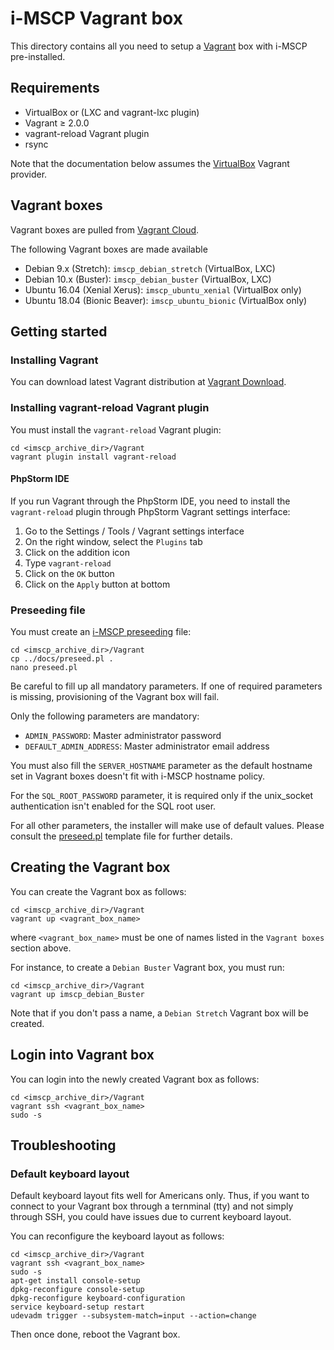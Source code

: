 # i-MSCP Vagrant box

This directory contains all you need to setup a
[Vagrant](http://www.vagrantup.com/) box with i-MSCP pre-installed.

## Requirements

- VirtualBox or (LXC and vagrant-lxc plugin)
- Vagrant ≥ 2.0.0
- vagrant-reload Vagrant plugin
- rsync

Note that the documentation below assumes the
[VirtualBox](https://www.vagrantup.com/docs/virtualbox/) Vagrant provider.

## Vagrant boxes

Vagrant boxes are pulled from [Vagrant Cloud](https://app.vagrantup.com/).

The following Vagrant boxes are made available

- Debian 9.x (Stretch): `imscp_debian_stretch` (VirtualBox, LXC)
- Debian 10.x (Buster): `imscp_debian_buster` (VirtualBox, LXC)
- Ubuntu 16.04 (Xenial Xerus): `imscp_ubuntu_xenial` (VirtualBox only)
- Ubuntu 18.04 (Bionic Beaver): `imscp_ubuntu_bionic` (VirtualBox only)

## Getting started

### Installing Vagrant

You can download latest Vagrant distribution at
[Vagrant Download](https://www.vagrantup.com/downloads.html).

### Installing vagrant-reload Vagrant plugin

You must install the `vagrant-reload` Vagrant plugin:

```shell
cd <imscp_archive_dir>/Vagrant
vagrant plugin install vagrant-reload
```

#### PhpStorm IDE

If you run Vagrant through the PhpStorm IDE, you need to install the
`vagrant-reload` plugin through PhpStorm Vagrant settings interface:

1. Go to the Settings / Tools / Vagrant settings interface
2. On the right window, select the `Plugins` tab
3. Click on the addition icon
4. Type `vagrant-reload`
5. Click on the `OK` button
6. Click on the `Apply` button at bottom

### Preseeding file

You must create an
[i-MSCP preseeding](https://wiki.i-mscp.net/doku.php?id=start:preseeding) file:

```shell
cd <imscp_archive_dir>/Vagrant
cp ../docs/preseed.pl .
nano preseed.pl
```

Be careful to fill up all mandatory parameters. If one of required parameters is
missing, provisioning of the Vagrant box will fail.

Only the following parameters are mandatory:

- `ADMIN_PASSWORD`: Master administrator password
- `DEFAULT_ADMIN_ADDRESS`: Master administrator email address

You must also fill the `SERVER_HOSTNAME` parameter as the default hostname set in
Vagrant boxes doesn't fit with i-MSCP hostname policy.

For the `SQL_ROOT_PASSWORD` parameter, it is required only if the unix_socket
authentication isn't enabled for the SQL root user.

For all other parameters, the installer will make use of default values. Please
consult the [preseed.pl](../docs/preseed.pl) template file for further details.

## Creating the Vagrant box

You can create the Vagrant box as follows:

```shell
cd <imscp_archive_dir>/Vagrant
vagrant up <vagrant_box_name>
```

where `<vagrant_box_name>` must be one of names listed in the `Vagrant boxes`
section above.

For instance, to create a `Debian Buster` Vagrant box, you must run:

```shell
cd <imscp_archive_dir>/Vagrant
vagrant up imscp_debian_Buster
```

Note that if you don't pass a name, a `Debian Stretch` Vagrant box will be
created.

## Login into Vagrant box

You can login into the newly created Vagrant box as follows:

```shell
cd <imscp_archive_dir>/Vagrant
vagrant ssh <vagrant_box_name>
sudo -s
```

## Troubleshooting

### Default keyboard layout

Default keyboard layout fits well for Americans only. Thus, if you want to
connect to your Vagrant box through a ternminal (tty) and not simply through
SSH, you could have issues due to current keyboard layout.
 
You can reconfigure the keyboard layout as follows:

```shell
cd <imscp_archive_dir>/Vagrant
vagrant ssh <vagrant_box_name>
sudo -s
apt-get install console-setup
dpkg-reconfigure console-setup
dpkg-reconfigure keyboard-configuration
service keyboard-setup restart
udevadm trigger --subsystem-match=input --action=change
```

Then once done, reboot the Vagrant box.
